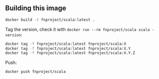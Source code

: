 
## Building this image

```sh
docker build -t fnproject/scala:latest .
```

Tag the version, check it with `docker run --rm fnproject/scala scala -version`:

```sh
docker tag -f fnproject/scala:latest fnproject/scala:X
docker tag -f fnproject/scala:latest fnproject/scala:X.Y
docker tag -f fnproject/scala:latest fnproject/scala:X.Y.Z
```

Push:

```sh
docker push fnproject/scala
```
